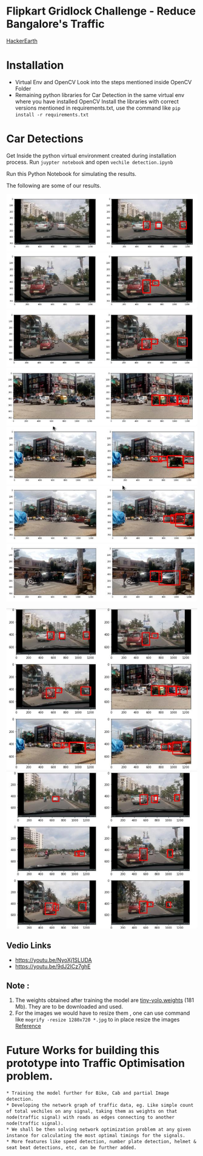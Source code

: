# Flipkart Gridlock Challenge - Reduce Bangalore's Traffic
[HackerEarth](https://www.hackerearth.com/sprints/flipkart-hackathon/)


# Installation 

* Virtual Env and OpenCV 
	Look into the steps mentioned inside OpenCV Folder
* Remaining python libraries for Car Detection in the same virtual env where you have installed OpenCV
	Install the libraries with correct versions mentioned in requirements.txt, use the command like `pip install -r requirements.txt`   

# Car Detections

Get Inside the python virtual environment created during installation process.
Run `juypter notebook` and open `vechile detection.ipynb`

Run this Python Notebook for simulating the results.


The following are some of our results.

![Result1](./Car%20Detection/Output/Images/002.jpeg)
![Result2](./Car%20Detection/Output/Images/004.jpeg)
![Result3](./Car%20Detection/Output/Images/005.jpeg)
![Result4](./Car%20Detection/Output/Images/jp1.jpeg)
![Result5](./Car%20Detection/Output/Images/jp2.jpeg)
![Result6](./Car%20Detection/Output/Images/jp3.jpeg)
![Result7](./Car%20Detection/Output/Images/jp4.jpeg)

![Result8](./Car%20Detection/Output/Images/CarDetection-02.jpeg)
![Result9](./Car%20Detection/Output/Images/CarDetection-01.jpeg)


## Vedio Links

* https://youtu.be/NyoXj1SLUDA
* https://youtu.be/9dJ2ICz7ghE

## Note : 

1. The weights obtained after training the model are [tiny-yolo.weights](https://drive.google.com/open?id=0B8b_yIDEINATbHFtSk1XRVMzVE0) (181 Mb). They are to be downloaded and used.
2. For the images we would have to resize them , one can use command like `mogrify -resize 1280x720 *.jpg` to in place resize the images [Reference](https://askubuntu.com/a/25134)




# Future Works for building this prototype into Traffic Optimisation problem.

	* Training the model further for Bike, Cab and partial Image detection.
	* Developing the network graph of traffic data, eg. Like simple count of total vechiles on any signal, taking them as weights on that node(traffic signal) with roads as edges connecting to another node(traffic signal).
	* We shall be then solving network optimization problem at any given instance for calculating the most optimal timings for the signals.
	* More features like speed detection, number plate detection, helmet & seat beat detections, etc, can be further added.  